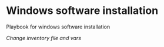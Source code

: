 # Windows software installation

Playbook for windows software installation

_Change inventory file and vars_